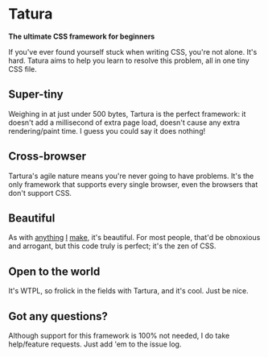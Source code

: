 # Tatura
__The ultimate CSS framework for beginners__

If you've ever found yourself stuck when writing CSS, you're not alone. It's hard. Tatura aims to help you learn to resolve this problem, all in one tiny CSS file.

## Super-tiny
Weighing in at just under 500 bytes, Tartura is the perfect framework: it doesn't add a millisecond of extra page load, doesn't cause any extra rendering/paint time. I guess you could say it does nothing!

## Cross-browser
Tartura's agile nature means you're never going to have problems. It's the only framework that supports every single browser, even the browsers that don't support CSS.

## Beautiful
As with <a href="//anchorcms.com">anything</a> <a href="//visualidiot.com">I</a> <a href="//typestacks.com">make</a>, it's beautiful. For most people, that'd be obnoxious and arrogant, but this code truly is perfect; it's the zen of CSS.

## Open to the world
It's WTPL, so frolick in the fields with Tartura, and it's cool. Just be nice.

## Got any questions?
Although support for this framework is 100% not needed, I do take help/feature requests. Just add 'em to the issue log.